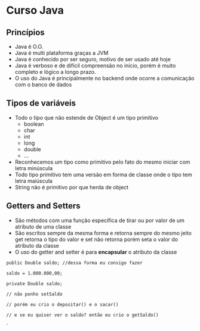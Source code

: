 # Curso Java

## Princípios

- Java é O.O.
- Java é multi plataforma graças a JVM
- Java é conhecido por ser seguro, motivo de ser usado até hoje
- Java é verboso e de difícil compreensão no início, porém é muito completo e lógico a longo prazo.
- O uso do Java é principalmente no backend onde ocorre a comunicação com o banco de dados

## Tipos de variáveis

- Todo o tipo que não estende de Object é um tipo primitivo
  - boolean
  - char
  - int
  - long
  - double
  - ...
- Reconhecemos um tipo como primitivo pelo fato do mesmo iniciar com letra minúscula
- Todo tipo primitivo tem uma versão em forma de classe onde o tipo tem letra maiúscula
- String não é primitivo por que herda de object

## Getters and Setters

- São métodos com uma função específica de tirar ou por valor de um atributo de uma classe
- São escritos sempre da mesma forma e retorna sempre do mesmo jeito get retorna o tipo do valor e set não retorna porém seta o valor do atributo da classe
- O uso do getter and setter é para **encapsular** o atributo da classe

```
public Double saldo; //dessa forma eu consigo fazer

saldo = 1.000.000,00;

private Double saldo;

// não ponho setSaldo

// porém eu crio o depositar() e o sacar()

// e se eu quiser ver o saldo? então eu crio o getSaldo()
```
`